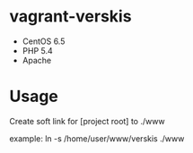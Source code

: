vagrant-verskis
===============

* CentOS 6.5
* PHP 5.4
* Apache

Usage
===

Create soft link for [project root] to ./www

example: ln -s /home/user/www/verskis ./www
